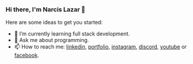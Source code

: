 ### Hi there, I'm Narcis Lazar 👋

Here are some ideas to get you started:

- 🌱 I’m currently learning full stack development.
- 💬 Ask me about programming. 
- 📫 How to reach me: <a href="https://linkedin.com/in/narcislazar" target="_blank">linkedin</a>, <a href="https://lazarnarcis.ro/" target="_blank">portfolio</a>, <a href="https://instagram.com/lnarcis310" target="_blank">instagram</a>, <a href="https://discord.gg/8RV9dsDuRX" target="_blank">discord</a>, <a href="https://www.youtube.com/channel/UCLFSj5BJ5Y5i9moZOTsGE4Q" target="_blank">youtube</a> or <a href="https://web.facebook.com/narcis2003/" target="_blank">facebook</a>.
